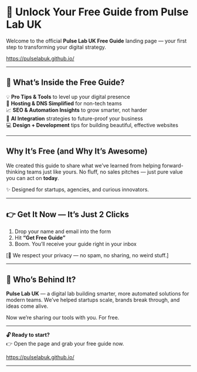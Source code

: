# 🚀 Unlock Your Free Guide from Pulse Lab UK

Welcome to the official **Pulse Lab UK Free Guide** landing page — your first step to transforming your digital strategy.

https://pulselabuk.github.io/

---

## 🎁 What’s Inside the Free Guide?

💡 **Pro Tips & Tools** to level up your digital presence  
🔧 **Hosting & DNS Simplified** for non-tech teams  
📈 **SEO & Automation Insights** to grow smarter, not harder  
🤖 **AI Integration** strategies to future-proof your business  
💻 **Design + Development** tips for building beautiful, effective websites

---

## Why It’s Free (and Why It’s Awesome)

We created this guide to share what we’ve learned from helping forward-thinking teams just like yours. No fluff, no sales pitches — just pure value you can act on **today**.

✨ Designed for startups, agencies, and curious innovators.

---

## 👉 Get It Now — It’s Just 2 Clicks

1. Drop your name and email into the form  
2. Hit **“Get Free Guide”**  
3. Boom. You’ll receive your guide right in your inbox  

[💬 We respect your privacy — no spam, no sharing, no weird stuff.]

---

## 🧠 Who’s Behind It?

**Pulse Lab UK** — a digital lab building smarter, more automated solutions for modern teams. We’ve helped startups scale, brands break through, and ideas come alive.

Now we’re sharing our tools with you. For free.

---

**🔓 Ready to start?**  
👉 Open the page and grab your free guide now.

https://pulselabuk.github.io/

---
